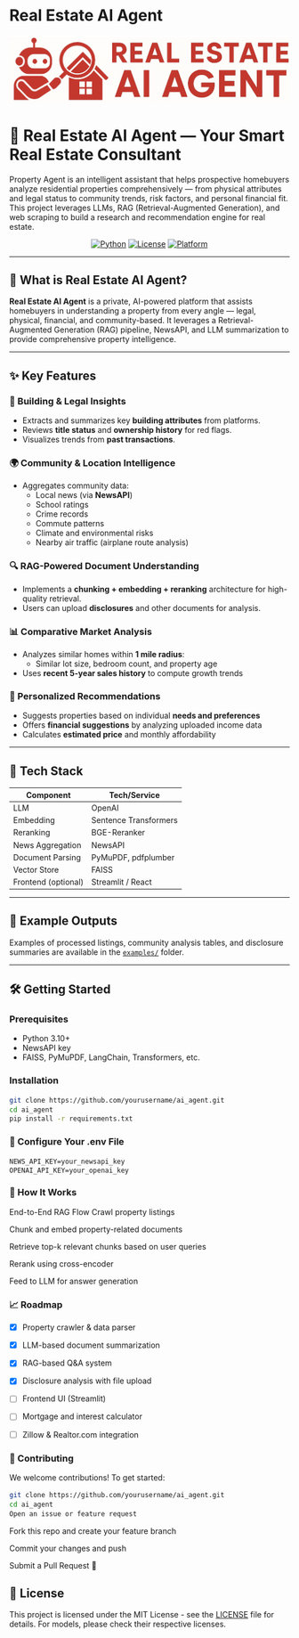# Real Estate AI Agent

<p align="center">
  <img src="./doc/resource/icon.png" alt="icon" width="800"/>
</p>

# 🏡 Real Estate AI Agent — Your Smart Real Estate Consultant
Property Agent is an intelligent assistant that helps prospective homebuyers analyze residential properties comprehensively — from physical attributes and legal status to community trends, risk factors, and personal financial fit. This project leverages LLMs, RAG (Retrieval-Augmented Generation), and web scraping to build a research and recommendation engine for real estate.

<div align="center">

[![Python](https://img.shields.io/badge/python-3.10%2B-blue?style=flat-square)](https://www.python.org/)
[![License](https://img.shields.io/badge/license-MIT-green?style=flat-square)](LICENSE)
[![Platform](https://img.shields.io/badge/platform-macOS%20%7C%20Linux%20%7C%20Windows-lightgrey?style=flat-square)](#)
</div>

---

## 🚀 What is Real Estate AI Agent?

**Real Estate AI Agent** is a private, AI-powered platform that assists homebuyers in understanding a property from every angle — legal, physical, financial, and community-based. It leverages a Retrieval-Augmented Generation (RAG) pipeline, NewsAPI, and LLM summarization to provide comprehensive property intelligence.

---

## ✨ Key Features
### 🧱 Building & Legal Insights
- Extracts and summarizes key **building attributes** from platforms.
- Reviews **title status** and **ownership history** for red flags.
- Visualizes trends from **past transactions**.

### 🌍 Community & Location Intelligence
- Aggregates community data:
  - Local news (via **NewsAPI**)
  - School ratings
  - Crime records
  - Commute patterns
  - Climate and environmental risks
  - Nearby air traffic (airplane route analysis)

### 🔍 RAG-Powered Document Understanding
- Implements a **chunking + embedding + reranking** architecture for high-quality retrieval.
- Users can upload **disclosures** and other documents for analysis.

### 📊 Comparative Market Analysis
- Analyzes similar homes within **1 mile radius**:
  - Similar lot size, bedroom count, and property age
- Uses **recent 5-year sales history** to compute growth trends

### 🎯 Personalized Recommendations
- Suggests properties based on individual **needs and preferences**
- Offers **financial suggestions** by analyzing uploaded income data
- Calculates **estimated price** and monthly affordability

---

## 🧠 Tech Stack

| Component         | Tech/Service                      |
|------------------|-----------------------------------|
| LLM               | OpenAI                            |
| Embedding         | Sentence Transformers             |
| Reranking         | BGE-Reranker                      |
| News Aggregation  | NewsAPI                           |
| Document Parsing  | PyMuPDF, pdfplumber               |
| Vector Store      | FAISS                             |
| Frontend (optional) | Streamlit / React              |

---

## 📂 Example Outputs

Examples of processed listings, community analysis tables, and disclosure summaries are available in the [`examples/`](./examples) folder.

---

## 🛠️ Getting Started

### Prerequisites
- Python 3.10+
- NewsAPI key
- FAISS, PyMuPDF, LangChain, Transformers, etc.

### Installation

```bash
git clone https://github.com/yourusername/ai_agent.git
cd ai_agent
pip install -r requirements.txt
```

### 🔧 Configure Your .env File
```env
NEWS_API_KEY=your_newsapi_key
OPENAI_API_KEY=your_openai_key
```
### 🧪 How It Works
End-to-End RAG Flow
Crawl property listings

Chunk and embed property-related documents

Retrieve top-k relevant chunks based on user queries

Rerank using cross-encoder

Feed to LLM for answer generation

### 📈 Roadmap

- [x] Property crawler & data parser

- [x] LLM-based document summarization

- [x] RAG-based Q&A system

- [x] Disclosure analysis with file upload

- [ ] Frontend UI (Streamlit)

- [ ] Mortgage and interest calculator

- [ ] Zillow & Realtor.com integration

### 🤝 Contributing
We welcome contributions! To get started:

```bash
git clone https://github.com/yourusername/ai_agent.git
cd ai_agent
Open an issue or feature request
```
Fork this repo and create your feature branch

Commit your changes and push

Submit a Pull Request 🙌

## 📄 License

This project is licensed under the MIT License - see the [LICENSE](LICENSE) file for details. For models, please check their respective licenses.


